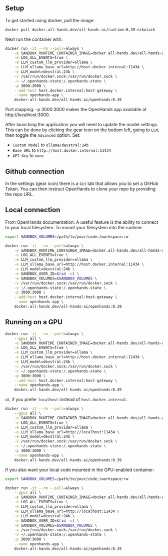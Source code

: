 ## Setup

To get started using docker, pull the image:
```bash
docker pull docker.all-hands.dev/all-hands-ai/runtime:0.39-nikolaik
```

Next run the container with:
```bash
docker run -it --rm --pull=always \
    -e SANDBOX_RUNTIME_CONTAINER_IMAGE=docker.all-hands.dev/all-hands-ai/runtime:0.39-nikolaik \
    -e LOG_ALL_EVENTS=true \
    -e LLM_custom_llm_provider=ollama \
    -e LLM_ollama_base_url=http://host.docker.internal:11434 \
    -e LLM_model=devstral:24b \
    -v /var/run/docker.sock:/var/run/docker.sock \
    -v ~/.openhands-state:/.openhands-state \
    -p 3000:3000 \
    --add-host host.docker.internal:host-gateway \
    --name openhands-app \
    docker.all-hands.dev/all-hands-ai/openhands:0.39
```

Port mapping: -p 3000:3000 makes the OpenHands app available at http://localhost:3000.

After launching the application you will need to update the model settings. This can be done by clicking the gear icon on the bottom left, going to `LLM`, then toggle the `Advanced` option. Set:
- `Custom Model` to `ollama/devstral:24b`
- `Base URL` to `http://host.docker.internal:11434`
- `API Key` to `none`

## Github connection
In the settings (gear icon) there is a `Git` tab that allows you to set a GitHub Token. You can then instruct OpenHands to clone your repo by providing the repo URL.

## Local connection
From OpenHands documentation: A useful feature is the ability to connect to your local filesystem. To mount your filesystem into the runtime:

```bash
export SANDBOX_VOLUMES=/path/to/your/code:/workspace:rw

docker run -it --rm --pull=always \
    -e SANDBOX_RUNTIME_CONTAINER_IMAGE=docker.all-hands.dev/all-hands-ai/runtime:0.39-nikolaik \
    -e LOG_ALL_EVENTS=true \
    -e LLM_custom_llm_provider=ollama \
    -e LLM_ollama_base_url=http://host.docker.internal:11434 \
    -e LLM_model=devstral:24b \
    -e SANDBOX_USER_ID=$(id -u) \
    -e SANDBOX_VOLUMES=$SANDBOX_VOLUMES \
    -v /var/run/docker.sock:/var/run/docker.sock \
    -v ~/.openhands-state:/.openhands-state \
    -p 3000:3000 \
    --add-host host.docker.internal:host-gateway \
    --name openhands-app \
    docker.all-hands.dev/all-hands-ai/openhands:0.39
```

## Running on a GPU
```bash
docker run -it --rm --pull=always \
    --gpus all \
    -e SANDBOX_RUNTIME_CONTAINER_IMAGE=docker.all-hands.dev/all-hands-ai/runtime:0.39-nikolaik \
    -e LOG_ALL_EVENTS=true \
    -e LLM_custom_llm_provider=ollama \
    -e LLM_ollama_base_url=http://host.docker.internal:11434 \
    -e LLM_model=devstral:24b \
    -v /var/run/docker.sock:/var/run/docker.sock \
    -v ~/.openhands-state:/.openhands-state \
    -p 3000:3000 \
    --add-host host.docker.internal:host-gateway \
    --name openhands-app \
    docker.all-hands.dev/all-hands-ai/openhands:0.39
```
or, if you prefer `localhost` instead of `host.docker.internal`:
```bash
docker run -it --rm --pull=always \
    --gpus all \
    -e SANDBOX_RUNTIME_CONTAINER_IMAGE=docker.all-hands.dev/all-hands-ai/runtime:0.39-nikolaik \
    -e LOG_ALL_EVENTS=true \
    -e LLM_custom_llm_provider=ollama \
    -e LLM_ollama_base_url=http://localhost:11434 \
    -e LLM_model=devstral:24b \
    -v /var/run/docker.sock:/var/run/docker.sock \
    -v ~/.openhands-state:/.openhands-state \
    -p 3000:3000 \
    --name openhands-app \
    docker.all-hands.dev/all-hands-ai/openhands:0.39
```
If you also want your local code mounted in the GPU-enabled container:
```bash
export SANDBOX_VOLUMES=/path/to/your/code:/workspace:rw

docker run -it --rm --pull=always \
    --gpus all \
    -e SANDBOX_RUNTIME_CONTAINER_IMAGE=docker.all-hands.dev/all-hands-ai/runtime:0.39-nikolaik \
    -e LOG_ALL_EVENTS=true \
    -e LLM_custom_llm_provider=ollama \
    -e LLM_ollama_base_url=http://localhost:11434 \
    -e LLM_model=devstral:24b \
    -e SANDBOX_USER_ID=$(id -u) \
    -e SANDBOX_VOLUMES=$SANDBOX_VOLUMES \
    -v /var/run/docker.sock:/var/run/docker.sock \
    -v ~/.openhands-state:/.openhands-state \
    -p 3000:3000 \
    --name openhands-app \
    docker.all-hands.dev/all-hands-ai/openhands:0.39
```
